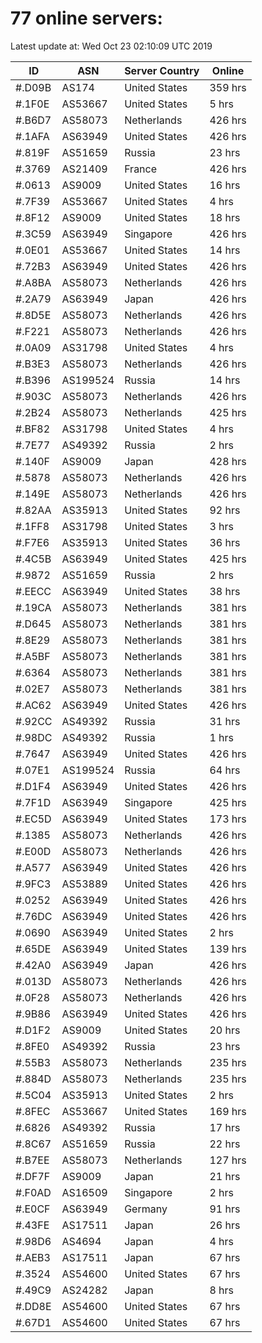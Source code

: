 # 77 online servers:

Latest update at: Wed Oct 23 02:10:09 UTC 2019

| ID | ASN | Server Country | Online |
| -- | --- | -------------- | ------ |
| #.D09B | AS174 | United States | 359 hrs |
| #.1F0E | AS53667 | United States | 5 hrs |
| #.B6D7 | AS58073 | Netherlands | 426 hrs |
| #.1AFA | AS63949 | United States | 426 hrs |
| #.819F | AS51659 | Russia | 23 hrs |
| #.3769 | AS21409 | France | 426 hrs |
| #.0613 | AS9009 | United States | 16 hrs |
| #.7F39 | AS53667 | United States | 4 hrs |
| #.8F12 | AS9009 | United States | 18 hrs |
| #.3C59 | AS63949 | Singapore | 426 hrs |
| #.0E01 | AS53667 | United States | 14 hrs |
| #.72B3 | AS63949 | United States | 426 hrs |
| #.A8BA | AS58073 | Netherlands | 426 hrs |
| #.2A79 | AS63949 | Japan | 426 hrs |
| #.8D5E | AS58073 | Netherlands | 426 hrs |
| #.F221 | AS58073 | Netherlands | 426 hrs |
| #.0A09 | AS31798 | United States | 4 hrs |
| #.B3E3 | AS58073 | Netherlands | 426 hrs |
| #.B396 | AS199524 | Russia | 14 hrs |
| #.903C | AS58073 | Netherlands | 426 hrs |
| #.2B24 | AS58073 | Netherlands | 425 hrs |
| #.BF82 | AS31798 | United States | 4 hrs |
| #.7E77 | AS49392 | Russia | 2 hrs |
| #.140F | AS9009 | Japan | 428 hrs |
| #.5878 | AS58073 | Netherlands | 426 hrs |
| #.149E | AS58073 | Netherlands | 426 hrs |
| #.82AA | AS35913 | United States | 92 hrs |
| #.1FF8 | AS31798 | United States | 3 hrs |
| #.F7E6 | AS35913 | United States | 36 hrs |
| #.4C5B | AS63949 | United States | 425 hrs |
| #.9872 | AS51659 | Russia | 2 hrs |
| #.EECC | AS63949 | United States | 38 hrs |
| #.19CA | AS58073 | Netherlands | 381 hrs |
| #.D645 | AS58073 | Netherlands | 381 hrs |
| #.8E29 | AS58073 | Netherlands | 381 hrs |
| #.A5BF | AS58073 | Netherlands | 381 hrs |
| #.6364 | AS58073 | Netherlands | 381 hrs |
| #.02E7 | AS58073 | Netherlands | 381 hrs |
| #.AC62 | AS63949 | United States | 426 hrs |
| #.92CC | AS49392 | Russia | 31 hrs |
| #.98DC | AS49392 | Russia | 1 hrs |
| #.7647 | AS63949 | United States | 426 hrs |
| #.07E1 | AS199524 | Russia | 64 hrs |
| #.D1F4 | AS63949 | United States | 426 hrs |
| #.7F1D | AS63949 | Singapore | 425 hrs |
| #.EC5D | AS63949 | United States | 173 hrs |
| #.1385 | AS58073 | Netherlands | 426 hrs |
| #.E00D | AS58073 | Netherlands | 426 hrs |
| #.A577 | AS63949 | United States | 426 hrs |
| #.9FC3 | AS53889 | United States | 426 hrs |
| #.0252 | AS63949 | United States | 426 hrs |
| #.76DC | AS63949 | United States | 426 hrs |
| #.0690 | AS63949 | United States | 2 hrs |
| #.65DE | AS63949 | United States | 139 hrs |
| #.42A0 | AS63949 | Japan | 426 hrs |
| #.013D | AS58073 | Netherlands | 426 hrs |
| #.0F28 | AS58073 | Netherlands | 426 hrs |
| #.9B86 | AS63949 | United States | 426 hrs |
| #.D1F2 | AS9009 | United States | 20 hrs |
| #.8FE0 | AS49392 | Russia | 23 hrs |
| #.55B3 | AS58073 | Netherlands | 235 hrs |
| #.884D | AS58073 | Netherlands | 235 hrs |
| #.5C04 | AS35913 | United States | 2 hrs |
| #.8FEC | AS53667 | United States | 169 hrs |
| #.6826 | AS49392 | Russia | 17 hrs |
| #.8C67 | AS51659 | Russia | 22 hrs |
| #.B7EE | AS58073 | Netherlands | 127 hrs |
| #.DF7F | AS9009 | Japan | 21 hrs |
| #.F0AD | AS16509 | Singapore | 2 hrs |
| #.E0CF | AS63949 | Germany | 91 hrs |
| #.43FE | AS17511 | Japan | 26 hrs |
| #.98D6 | AS4694 | Japan | 4 hrs |
| #.AEB3 | AS17511 | Japan | 67 hrs |
| #.3524 | AS54600 | United States | 67 hrs |
| #.49C9 | AS24282 | Japan | 8 hrs |
| #.DD8E | AS54600 | United States | 67 hrs |
| #.67D1 | AS54600 | United States | 67 hrs |

